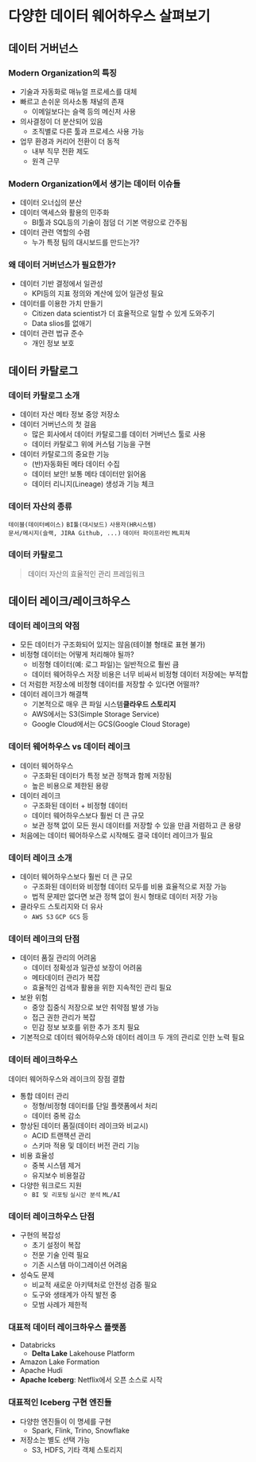 # 다양한 데이터 웨어하우스 살펴보기
## 데이터 거버넌스
### Modern Organization의 특징
- 기술과 자동화로 매뉴얼 프로세스를 대체
- 빠르고 손쉬운 의사소통 채널의 존재
    + 이메일보다는 슬랙 등의 메신저 사용
- 의사결정이 더 분산되어 있음
    + 조직별로 다른 툴과 프로세스 사용 가능
- 업무 환경과 커리어 전환이 더 동적
    + 내부 직무 전환 제도
    + 원격 근무


### Modern Organization에서 생기는 데이터 이슈들
- 데이터 오너십의 분산
- 데이터 액세스와 활용의 민주화
    + BI툴과 SQL등의 기술이 점덤 더 기본 역량으로 간주됨
- 데이터 관련 역할의 수렴
    + 누가 특정 팀의 대시보드를 만드는가?

### 왜 데이터 거버넌스가 필요한가?
- 데이터 기반 결정에서 일관성
    + KPI등의 지표 정의와 계산에 있어 일관성 필요
- 데이터를 이용한 가치 만들기
    + Citizen data scientist가 더 효율적으로 일할 수 있게 도와주기
    + Data slios를 없애기
- 데이터 관련 법규 준수
    + 개인 정보 보호


## 데이터 카탈로그
### 데이터 카탈로그 소개
- 데이터 자산 메타 정보 중앙 저장소
- 데이터 거버넌스의 첫 걸음
    + 많은 회사에서 데이터 카탈로그를 데이터 거버넌스 툴로 사용
    + 데이터 카탈로그 위에 커스텀 기능을 구현
- 데이터 카탈로그의 중요한 기능
    + (반)자동화된 메타 데이터 수집
    + 데이터 보안! 보통 메타 데이터만 읽어옴
    + 데이터 리니지(Lineage) 생성과 기능 체크

### 데이터 자산의 종류
`테이블(데이터베이스)` `BI툴(대시보드)` `사용자(HR시스템)` <br>
`문서/메시지(슬랙, JIRA Github, ...)` `데이터 파이프라인` `ML피쳐` 


### 데이터 카탈로그

> 데이터 자산의 효율적인 관리 프레임워크

## 데이터 레이크/레이크하우스
### 데이터 레이크의 약점
- 모든 데이터가 구조화되어 있지는 않음(테이블 형태로 표현 불가)
- 비정형 데이터는 어떻게 처리해야 될까?
    + 비정형 데이터(예: 로그 파일)는 일반적으로 훨씬 큼
    + 데이터 웨어하우스 저장 비용은 너무 비싸서 비정형 데이터 저장에는 부적합
- 더 저럼한 저장소에 비정형 데이터를 저장할 수 있다면 어떨까?
- 데이터 레이크가 해결책
    + 기본적으로 매우 큰 파일 시스템**클라우드 스토리지**
    + AWS에서는 S3(Simple Storage Service)
    + Google Cloud에서는 GCS(Google Cloud Storage)

### 데이터 웨어하우스 vs 데이터 레이크
- 데이터 웨어하우스
    + 구조화된 데이터가 특정 보관 정책과 함께 저장됨
    + 높은 비용으로 제한된 용량
- 데이터 레이크
    + 구조화된 데이터 + 비정형 데이터
    + 데이터 웨어하우스보다 훨씬 더 큰 규모
    + 보관 정책 없이 모든 원시 데이터를 저장할 수 있을 만큼 저렴하고 큰 용량
- 처음에는 데이터 웨어하우스로 시작해도 결국 데이터 레이크가 필요

### 데이터 레이크 소개
- 데이터 웨어하우스보다 훨씬 더 큰 규모
    + 구조화된 데이터와 비정형 데이터 모두를 비용 효율적으로 저장 가능
    +  법적 문제만 없다면 보관 정책 없이 원시 형태로 데이터 저장 가능
- 클라우드 스토리지와 더 유사
    + `AWS S3` `GCP GCS` 등

### 데이터 레이크의 단점
- 데이터 품질 관리의 어려움
    + 데이터 정확성과 일관성 보장이 어려움
    + 메타데이터 관리가 복잡
    + 효율적인 검색과 활용을 위한 지속적인 관리 필요
- 보완 위험
    + 중앙 집중식 저장으로 보안 취약점 발생 가능
    + 접근 권한 관리가 복잡
    + 민감 정보 보호를 위한 추가 조치 필요
- 기본적으로 데이터 웨어하우스와 데이터 레이크 두 개의 관리로 인한 노력 필요

### 데이터 레이크하우스
데이터 웨어하우스와 레이크의 장점 결합
- 통합 데이터 관리
    + 정형/비정형 데이터를 단일 플랫폼에서 처리
    + 데이터 중복 감소
- 향상된 데이터 품질(데이터 레이크와 비교시)
    + ACID 트랜잭션 관리
    + 스키마 적용 및 데이터 버전 관리 기능
- 비용 효율성
    + 중복 시스템 제거
    + 유지보수 비용절감
- 다양한 워크로드 지원
    + `BI 및 리포팅` `실시간 분석` `ML/AI`

### 데이터 레이크하우스 단점
- 구현의 복잡성
    + 초기 설정이 복잡
    + 전문 기술 인력 필요
    + 기존 시스템 마이그레이션 어려움
- 성숙도 문제
    + 비교적 새로운 아키텍처로 안전성 검증 필요
    + 도구와 생태계가 아직 발전 중
    + 모범 사례가 제한적

### 대표적 데이터 레이크하우스 플랫폼
- Databricks 
    + **Delta Lake** Lakehouse Platform
- Amazon Lake Formation
- Apache Hudi
- **Apache Iceberg**: Netflix에서 오픈 소스로 시작

### 대표적인 Iceberg 구현 엔진들
- 다양한 엔진들이 이 명세를 구현
    + Spark, Flink, Trino, Snowflake
- 저장소는 별도 선택 가능
    + S3, HDFS, 기타 객체 스토리지